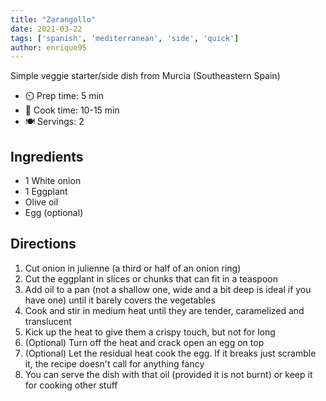 ```yaml
---
title: "Zarangollo"
date: 2021-03-22
tags: ['spanish', 'mediterranean', 'side', 'quick']
author: enrique95
---
```


Simple veggie starter/side dish from Murcia (Southeastern Spain)

- ⏲️ Prep time: 5 min
- 🍳 Cook time: 10-15 min
- 🍽️ Servings: 2

## Ingredients

- 1 White onion
- 1 Eggplant
- Olive oil
- Egg (optional)

## Directions

1. Cut onion in julienne (a third or half of an onion ring)
2. Cut the eggplant in slices or chunks that can fit in a teaspoon
3. Add oil to a pan (not a shallow one, wide and a bit deep is ideal if you have one) until it barely covers the vegetables
4. Cook and stir in medium heat until they are tender, caramelized and translucent
5. Kick up the heat to give them a crispy touch, but not for long
6. (Optional) Turn off the heat and crack open an egg on top
7. (Optional) Let the residual heat cook the egg. If it breaks just scramble it, the recipe doesn't call for anything fancy
8. You can serve the dish with that oil (provided it is not burnt) or keep it for cooking other stuff
